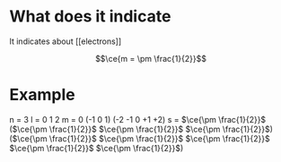 # What does it indicate
It indicates about [[electrons]]

$$\ce{m = \pm \frac{1}{2}}$$

# Example
n = 3
l = 0 1 2
m = 0 (-1 0 1) (-2 -1 0 +1 +2)
s = $\ce{\pm \frac{1}{2}}$ ($\ce{\pm \frac{1}{2}}$ $\ce{\pm \frac{1}{2}}$ $\ce{\pm \frac{1}{2}}$) ($\ce{\pm \frac{1}{2}}$ $\ce{\pm \frac{1}{2}}$ $\ce{\pm \frac{1}{2}}$ $\ce{\pm \frac{1}{2}}$ $\ce{\pm \frac{1}{2}}$)